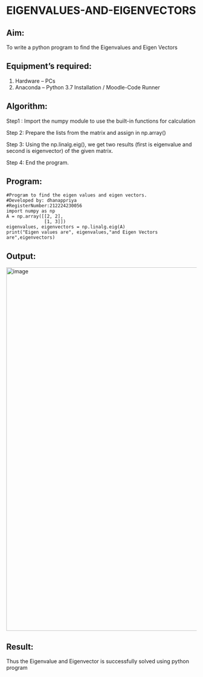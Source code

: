 # EIGENVALUES-AND-EIGENVECTORS
## Aim:
To write a python program to find the Eigenvalues and Eigen Vectors
## Equipment’s required:
1. 	Hardware – PCs
2. 	Anaconda – Python 3.7 Installation / Moodle-Code Runner
## Algorithm:
Step1 :
Import the numpy module to use the built-in functions for calculation

Step 2:
Prepare the lists from the matrix and assign in np.array()

Step 3:
Using the np.linalg.eig(), we get two results (first is eigenvalue and second is eigenvector) of the given matrix.

Step 4:
End the program.

## Program:
```
#Program to find the eigen values and eigen vectors.
#Developed by: dhanappriya
#RegisterNumber:212224230056
import numpy as np
A = np.array([[2, 2],
              [1, 3]])
eigenvalues, eigenvectors = np.linalg.eig(A)
print("Eigen values are", eigenvalues,"and Eigen Vectors are",eigenvectors)
```
## Output:
<img width="1279" height="962" alt="image" src="https://github.com/user-attachments/assets/21d96672-0a87-4ba3-b2e3-ff78c77a3878" />

## Result:
Thus the Eigenvalue and Eigenvector is successfully solved using python program
